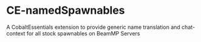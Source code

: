 # CE-namedSpawnables
A CobaltEssentials extension to provide generic name translation and chat-context for all stock spawnables on BeamMP Servers
